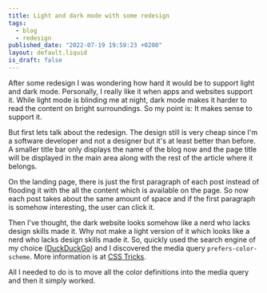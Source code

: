 ```yaml
---
title: Light and dark mode with some redesign
tags:
  - blog
  - redesign
published_date: "2022-07-19 19:59:23 +0200"
layout: default.liquid
is_draft: false
---
```

After some redesign I was wondering how hard it would be to support
light and dark mode.  Personally, I really like it when apps and
websites support it.  While light mode is blinding me at night, dark
mode makes it harder to read the content on bright surroundings. So my
point is:  It makes sense to support it.

But first lets talk about the redesign.  The design still is very cheap
since I'm a software developer and not a designer but it's at least
better than before.  A smaller title bar only displays the
name of the blog now and the page title will be displayed in
the main area along with the rest of the article where it belongs.

On the landing page, there is just the first paragraph of each post instead
of flooding it with the all the content which is available on the page.
So now each post takes about the same amount of space and if the first
paragraph is somehow interesting, the user can click it.

Then I've thought, the dark website looks somehow like a nerd who
lacks design skills made it.  Why not make a light version of it which
looks like a nerd who lacks design skills made it.  So, quickly used
the search engine of my choice ([DuckDuckGo](https://duckduckgo.com))
and I discovered the media query `prefers-color-scheme`.  More
information is at [CSS Tricks](https://css-tricks.com/dark-modes-with-css/).

All I needed to do is to move all the color definitions into the media
query and then it simply worked.



